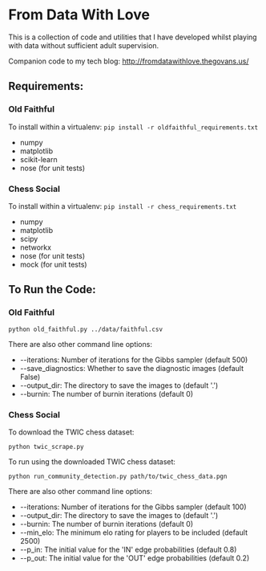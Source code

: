 From Data With Love
=====================================

This is a collection of code and utilities that I have developed whilst playing with data without sufficient adult supervision.

Companion code to my tech blog: http://fromdatawithlove.thegovans.us/

Requirements:
-------------------------------------
### Old Faithful
To install within a virtualenv: `pip install -r oldfaithful_requirements.txt`
* numpy
* matplotlib
* scikit-learn
* nose (for unit tests)

### Chess Social
To install within a virtualenv: `pip install -r chess_requirements.txt`
* numpy
* matplotlib
* scipy
* networkx
* nose (for unit tests)
* mock (for unit tests)

To Run the Code:
-------------------------------------
### Old Faithful
`python old_faithful.py ../data/faithful.csv`

There are also other command line options:
* --iterations: Number of iterations for the Gibbs sampler (default 500)
* --save_diagnostics: Whether to save the diagnostic images (default False)
* --output_dir: The directory to save the images to (default '.')
* --burnin: The number of burnin iterations (default 0)

### Chess Social
To download the TWIC chess dataset:

`python twic_scrape.py`

To run using the downloaded TWIC chess dataset:

`python run_community_detection.py path/to/twic_chess_data.pgn`

There are also other command line options:
* --iterations: Number of iterations for the Gibbs sampler (default 100)
* --output_dir: The directory to save the images to (default '.')
* --burnin: The number of burnin iterations (default 0)
* --min_elo: The minimum elo rating for players to be included (default 2500)
* --p_in: The initial value for the 'IN' edge probabilities (default 0.8)
* --p_out: The initial value for the 'OUT' edge probabilities (default 0.2)
